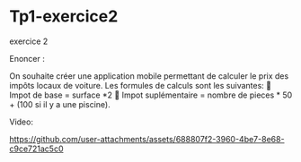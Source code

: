 # Tp1-exercice2
 exercice 2

 Enoncer :
 
On souhaite créer une application mobile permettant de calculer le prix des impôts locaux de voiture. 
Les formules de calculs sont les suivantes:
	Impot de base = surface *2
	Impot suplémentaire = nombre de pieces * 50 + (100 si il y a une piscine).


Video:


https://github.com/user-attachments/assets/688807f2-3960-4be7-8e68-c9ce721ac5c0





